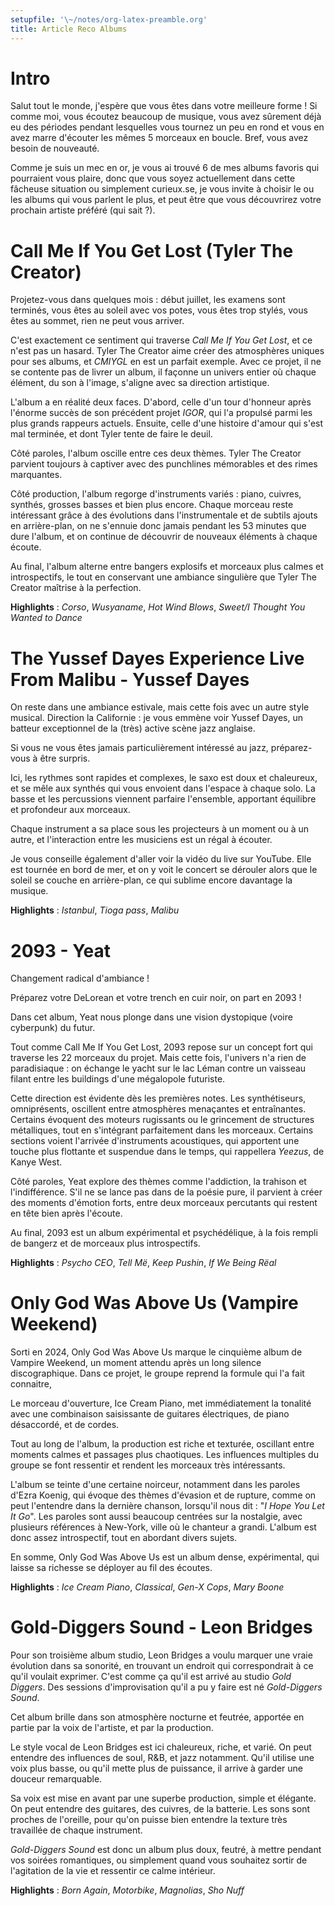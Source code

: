 ```yaml
---
setupfile: '\~/notes/org-latex-preamble.org'
title: Article Reco Albums
---
```


Intro
=====

Salut tout le monde, j\'espère que vous êtes dans votre meilleure forme
! Si comme moi, vous écoutez beaucoup de musique, vous avez sûrement
déjà eu des périodes pendant lesquelles vous tournez un peu en rond et
vous en avez marre d\'écouter les mêmes 5 morceaux en boucle. Bref, vous
avez besoin de nouveauté.

Comme je suis un mec en or, je vous ai trouvé 6 de mes albums favoris
qui pourraient vous plaire, donc que vous soyez actuellement dans cette
fâcheuse situation ou simplement curieux.se, je vous invite à choisir le
ou les albums qui vous parlent le plus, et peut être que vous
découvrirez votre prochain artiste préféré (qui sait ?).

Call Me If You Get Lost (Tyler The Creator)
===========================================

Projetez-vous dans quelques mois : début juillet, les examens sont
terminés, vous êtes au soleil avec vos potes, vous êtes trop stylés,
vous êtes au sommet, rien ne peut vous arriver.

C'est exactement ce sentiment qui traverse *Call Me If You Get Lost*, et
ce n'est pas un hasard. Tyler The Creator aime créer des atmosphères
uniques pour ses albums, et *CMIYGL* en est un parfait exemple. Avec ce
projet, il ne se contente pas de livrer un album, il façonne un univers
entier où chaque élément, du son à l'image, s'aligne avec sa direction
artistique.

L'album a en réalité deux faces. D'abord, celle d'un tour d'honneur
après l'énorme succès de son précédent projet *IGOR*, qui l'a propulsé
parmi les plus grands rappeurs actuels. Ensuite, celle d'une histoire
d'amour qui s'est mal terminée, et dont Tyler tente de faire le deuil.

Côté paroles, l'album oscille entre ces deux thèmes. Tyler The Creator
parvient toujours à captiver avec des punchlines mémorables et des rimes
marquantes.

Côté production, l'album regorge d'instruments variés : piano, cuivres,
synthés, grosses basses et bien plus encore. Chaque morceau reste
intéressant grâce à des évolutions dans l'instrumentale et de subtils
ajouts en arrière-plan, on ne s\'ennuie donc jamais pendant les 53
minutes que dure l\'album, et on continue de découvrir de nouveaux
éléments à chaque écoute.

Au final, l'album alterne entre bangers explosifs et morceaux plus
calmes et introspectifs, le tout en conservant une ambiance singulière
que Tyler The Creator maîtrise à la perfection.

**Highlights** : *Corso*, *Wusyaname*, *Hot Wind Blows*, *Sweet/I
Thought You Wanted to Dance*

The Yussef Dayes Experience Live From Malibu - Yussef Dayes
===========================================================

On reste dans une ambiance estivale, mais cette fois avec un autre style
musical. Direction la Californie : je vous emmène voir Yussef Dayes, un
batteur exceptionnel de la (très) active scène jazz anglaise.

Si vous ne vous êtes jamais particulièrement intéressé au jazz,
préparez-vous à être surpris.

Ici, les rythmes sont rapides et complexes, le saxo est doux et
chaleureux, et se mêle aux synthés qui vous envoient dans l'espace à
chaque solo. La basse et les percussions viennent parfaire l'ensemble,
apportant équilibre et profondeur aux morceaux.

Chaque instrument a sa place sous les projecteurs à un moment ou à un
autre, et l'interaction entre les musiciens est un régal à écouter.

Je vous conseille également d\'aller voir la vidéo du live sur YouTube.
Elle est tournée en bord de mer, et on y voit le concert se dérouler
alors que le soleil se couche en arrière-plan, ce qui sublime encore
davantage la musique.

**Highlights** : *Istanbul*, *Tioga pass*, *Malibu*

2093 - Yeat
===========

Changement radical d'ambiance !

Préparez votre DeLorean et votre trench en cuir noir, on part en 2093 !

Dans cet album, Yeat nous plonge dans une vision dystopique (voire
cyberpunk) du futur.

Tout comme Call Me If You Get Lost, 2093 repose sur un concept fort qui
traverse les 22 morceaux du projet. Mais cette fois, l'univers n'a rien
de paradisiaque : on échange le yacht sur le lac Léman contre un
vaisseau filant entre les buildings d'une mégalopole futuriste.

Cette direction est évidente dès les premières notes. Les synthétiseurs,
omniprésents, oscillent entre atmosphères menaçantes et entraînantes.
Certains évoquent des moteurs rugissants ou le grincement de structures
métalliques, tout en s\'intégrant parfaitement dans les morceaux.
Certains sections voient l\'arrivée d\'instruments acoustiques, qui
apportent une touche plus flottante et suspendue dans le temps, qui
rappellera *Yeezus*, de Kanye West.

Côté paroles, Yeat explore des thèmes comme l'addiction, la trahison et
l'indifférence. S'il ne se lance pas dans de la poésie pure, il parvient
à créer des moments d'émotion forts, entre deux morceaux percutants qui
restent en tête bien après l'écoute.

Au final, 2093 est un album expérimental et psychédélique, à la fois
rempli de bangerz et de morceaux plus introspectifs.

**Highlights** : *Psycho CEO*, *Tell Më*, *Keep Pushin*, *If We Being
Rëal*

Only God Was Above Us (Vampire Weekend)
=======================================

Sorti en 2024, Only God Was Above Us marque le cinquième album de
Vampire Weekend, un moment attendu après un long silence discographique.
Dans ce projet, le groupe reprend la formule qui l\'a fait connaitre,

Le morceau d\'ouverture, Ice Cream Piano, met immédiatement la tonalité
avec une combinaison saisissante de guitares électriques, de piano
désaccordé, et de cordes.

Tout au long de l\'album, la production est riche et texturée, oscillant
entre moments calmes et passages plus chaotiques. Les influences
multiples du groupe se font ressentir et rendent les morceaux très
intéressants.

L\'album se teinte d'une certaine noirceur, notamment dans les paroles
d'Ezra Koenig, qui évoque des thèmes d'évasion et de rupture, comme on
peut l\'entendre dans la dernière chanson, lorsqu\'il nous dit : \"*I
Hope You Let It Go*\". Les paroles sont aussi beaucoup centrées sur la
nostalgie, avec plusieurs références à New-York, ville où le chanteur a
grandi. L\'album est donc assez introspectif, tout en abordant divers
sujets.

En somme, Only God Was Above Us est un album dense, expérimental, qui
laisse sa richesse se déployer au fil des écoutes.

**Highlights** : *Ice Cream Piano*, *Classical*, *Gen-X Cops*, *Mary
Boone*

Gold-Diggers Sound - Leon Bridges
=================================

Pour son troisième album studio, Leon Bridges a voulu marquer une vraie
évolution dans sa sonorité, en trouvant un endroit qui correspondrait à
ce qu\'il voulait exprimer. C\'est comme ça qu\'il est arrivé au studio
*Gold Diggers*. Des sessions d\'improvisation qu\'il a pu y faire est né
*Gold-Diggers Sound*.

Cet album brille dans son atmosphère nocturne et feutrée, apportée en
partie par la voix de l\'artiste, et par la production.

Le style vocal de Leon Bridges est ici chaleureux, riche, et varié. On
peut entendre des influences de soul, R&B, et jazz notamment. Qu\'il
utilise une voix plus basse, ou qu\'il mette plus de puissance, il
arrive à garder une douceur remarquable.

Sa voix est mise en avant par une superbe production, simple et
élégante. On peut entendre des guitares, des cuivres, de la batterie.
Les sons sont proches de l\'oreille, pour qu\'on puisse bien entendre la
texture très travaillée de chaque instrument.

*Gold-Diggers Sound* est donc un album plus doux, feutré, à mettre
pendant vos soirées romantiques, ou simplement quand vous souhaitez
sortir de l\'agitation de la vie et ressentir ce calme intérieur.

**Highlights** : *Born Again*, *Motorbike*, *Magnolias*, *Sho Nuff*
